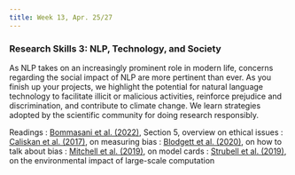 ```yaml
---
title: Week 13, Apr. 25/27
---
```



### Research Skills 3: NLP, Technology, and Society

As NLP takes on an increasingly prominent role in modern life, concerns regarding the social impact of NLP are more 
pertinent than ever. As you finish up your projects, we highlight the potential for natural language technology to 
facilitate illicit or malicious activities, reinforce prejudice and discrimination, and contribute to climate change.
We learn strategies adopted by the scientific community for doing research responsibly.

Readings
: [Bommasani et al. (2022)](https://arxiv.org/abs/2108.07258), Section 5, overview on ethical issues
: [Caliskan et al. (2017)](https://www.science.org/doi/10.1126/science.aal4230), on measuring bias 
: [Blodgett et al. (2020)](https://aclanthology.org/2020.acl-main.485/), on how to talk about bias
: [Mitchell et al. (2019)](https://dl.acm.org/doi/10.1145/3287560.3287596), on model cards
: [Strubell et al. (2019)](https://aclanthology.org/P19-1355/), on the environmental impact of large-scale computation
